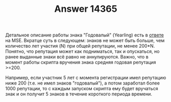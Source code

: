 ﻿---
title: "Answer 14365"
se.owner.user_id: 176217
se.owner.display_name: "αλεχολυτ"
se.owner.link: "https://ru.meta.stackoverflow.com/users/176217/%ce%b1%ce%bb%ce%b5%cf%87%ce%bf%ce%bb%cf%85%cf%84"
se.answer_id: 14365
se.question_id: 4689
se.post_type: answer
se.is_accepted: True
---
<p>Детальное описание работы знака &quot;Годовалый&quot; (Yearling) есть в <a href="https://meta.stackexchange.com/a/188731/339911">ответе</a> на MSE. Вкратце суть в следующем: знаков не может быть больше, чем количество лет участия (N) при общей репутации, не менее 200*N. Понятно, что репутация может как подниматься, так и опускаться, но ранее выданные знаки всё равно не аннулируются. Важно, что в момент работы скрипта вручения знака средняя годовая репутация &gt;=200.</p>
<p>Например, если участник 5 лет с момента регистрации имел репутацию ниже 200 (т.е. не имел знаков &quot;годовалый&quot;), а потом заработал более 1000 репутации, то с каждым запуском скрипта ему будет вручаться знак и он получит 5 знаков в течение короткого периода времени.</p>
